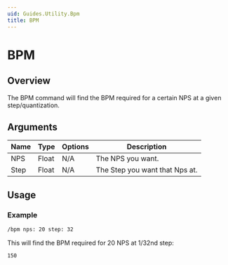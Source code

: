 ```yaml
---
uid: Guides.Utility.Bpm
title: BPM
---
```


# BPM
## Overview
The BPM command will find the BPM required for a certain NPS at a given step/quantization.

## Arguments
| Name        | Type        | Options           | Description                                                 |
| ----------- | ----------- | ----------------- | ----------------------------------------------------------- |
| NPS         | Float       | N/A               | The NPS you want.                                           |
| Step        | Float       | N/A               | The Step you want that Nps at.                              |

## Usage

### Example
```bash
/bpm nps: 20 step: 32
```
This will find the BPM required for 20 NPS at 1/32nd step:

```
150
```